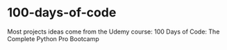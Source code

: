 # 100-days-of-code
Most projects ideas come from the Udemy course: 100 Days of Code: The Complete Python Pro Bootcamp
